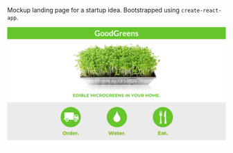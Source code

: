 Mockup landing page for a startup idea. Bootstrapped using `create-react-app`.

![landing_page](./src/assets/landing.png)
